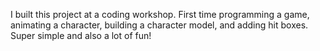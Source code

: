 I built this project at a coding workshop. First time programming a game, animating a character, building a character model, and adding hit boxes. Super simple and also a lot of fun!
